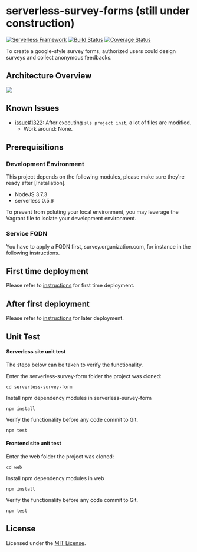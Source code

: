 # serverless-survey-forms (still under construction)

[![Serverless Framework](https://camo.githubusercontent.com/547c6da94c16fedb1aa60c9efda858282e22834f/687474703a2f2f7075626c69632e7365727665726c6573732e636f6d2f6261646765732f76332e737667)](http://www.serverless.com/)
[![Build Status](https://travis-ci.org/chiouchu/serverless-survey-forms.svg?branch=master)](https://travis-ci.org/chiouchu/serverless-survey-forms)
[![Coverage Status](https://coveralls.io/repos/github/chiouchu/serverless-survey-forms/badge.svg?branch=master)](https://coveralls.io/github/chiouchu/serverless-survey-forms?branch=master)

To create a google-style survey forms, authorized users could design surveys and collect anonymous feedbacks.

## Architecture Overview

![](http://i.imgur.com/HXk0u6O.png)

## Known Issues

* [issue#1322](https://github.com/serverless/serverless/issues/1322): After executing ```sls project init```, a lot of files are modified.
    * Work around: None.

## Prerequisitions

### Development Environment

This project depends on the following modules, please make sure they're ready after [Installation].

* NodeJS 3.7.3
* serverless 0.5.6

To prevent from poluting your local environment, you may leverage the Vagrant file to isolate your development environment.

### Service FQDN

You have to apply a FQDN first, survey.organization.com, for instance in the following instructions.

## First time deployment

Please refer to [instructions](firsttimedeployment.md) for first time deployment.

## After first deployment

Please refer to [instructions](afterfirstdeployment.md) for later deployment.

## Unit Test

#### Serverless site unit test

The steps below can be taken to verify the functionality.

Enter the serverless-survey-form folder the project was cloned:

```cd serverless-survey-form```

Install npm dependency modules in serverless-survey-form

```npm install```

Verify the functionality before any code commit to Git.

```npm test```


#### Frontend site unit test

Enter the web folder the project was cloned:

```cd web```

Install npm dependency modules in web

```npm install```

Verify the functionality before any code commit to Git.

```npm test```



## License

Licensed under the [MIT License](https://github.com/trendmicro/serverless-survey-forms/blob/master/LICENSE).